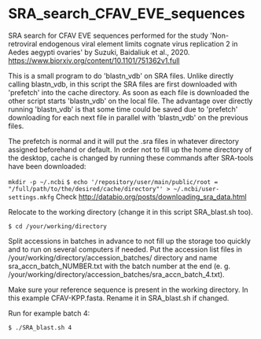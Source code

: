 # SRA_search_CFAV_EVE_sequences
SRA search for CFAV EVE sequences performed for the study 'Non-retroviral endogenous viral element limits cognate virus replication 2 in Aedes aegypti ovaries' by Suzuki, Baidaliuk et al., 2020. https://www.biorxiv.org/content/10.1101/751362v1.full

This is a small program to do 'blastn_vdb' on SRA files. Unlike directly calling blastn_vdb, in this script the SRA files are first downloaded with 'prefetch' into the cache directory. As soon as each file is downloaded the other script starts 'blastn_vdb' on the local file. The advantage over directly running 'blastn_vdb' is that some time could be saved due to 'prefetch' downloading for each next file in parallel with 'blastn_vdb' on the previous files.


The prefetch is normal and it will put the .sra files in whatever directory assigned beforehand or default.
In order not to fill up the home directory of the desktop, cache is changed by running these commands after SRA-tools have been downloaded:

`mkdir -p ~/.ncbi`
`$ echo '/repository/user/main/public/root = "/full/path/to/the/desired/cache/directory"' > ~/.ncbi/user-settings.mkfg`
Check http://databio.org/posts/downloading_sra_data.html

Relocate to the working directory (change it in this script SRA_blast.sh too).

`$ cd /your/working/directory`

Split accessions in batches in advance to not fill up the storage too quickly and to run on several computers if needed.
Put the accession list files in /your/working/directory/accession_batches/ directory and name sra_accn_batch_NUMBER.txt with the batch number at the end (e. g. /your/working/directory/accession_batches/sra_accn_batch_4.txt).

Make sure your reference sequence is present in the working directory. In this example CFAV-KPP.fasta. Rename it in SRA_blast.sh if changed.

Run for example batch 4:

`$ ./SRA_blast.sh 4`
